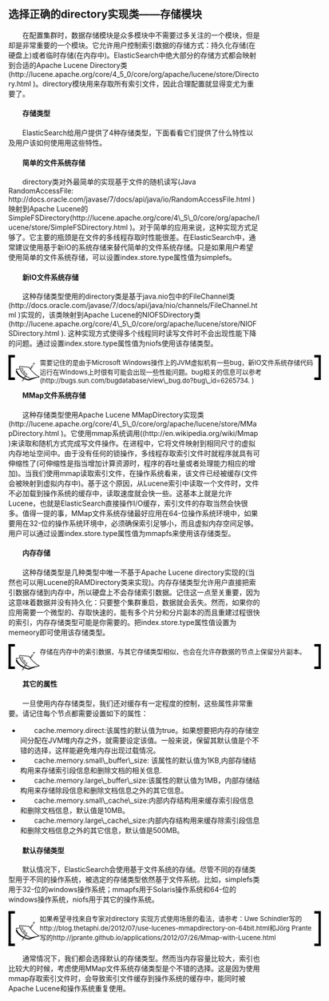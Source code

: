 ## 选择正确的directory实现类——存储模块
<div style="text-indent:2em;">
<p>在配置集群时，数据存储模块是众多模块中不需要过多关注的一个模块，但是却是非常重要的一个模块。它允许用户控制索引数据的存储方式：持久化存储(在硬盘上)或者临时存储(在内存中)。ElasticSearch中绝大部分的存储方式都会映射到合适的Apache Lucene Directory类(http://lucene.apache.org/core/4_5_0/core/org/apache/lucene/store/Directory.html )。directory模块用来存取所有索引文件，因此合理配置就显得变尤为重要了。 </p>
<h4>存储类型</h4>
<p>ElasticSearch给用户提供了4种存储类型，下面看看它们提供了什么特性以及用户该如何使用用这些特性。</p>
<h4>简单的文件系统存储</h4>
<p>directory类对外最简单的实现基于文件的随机读写(Java RandomAccessFile: http://docs.oracle.com/javase/7/docs/api/java/io/RandomAccessFile.html )映射到Apache Lucene的SimpleFSDirectory(http://lucene.apache.org/core/4\_5\_0/core/org/apache/lucene/store/SimpleFSDirectory.html )。对于简单的应用来说，这种实现方式足够了。它主要的瓶颈是在文件的多线程存取时性能很差。在ElasticSearch中，通常建议使用基于新IO的系统存储来替代简单的文件系统存储。只是如果用户希望使用简单的文件系统存储，可以设置index.store.type属性值为simplefs。</p>
<h4>新IO文件系统存储</h4>
<p>这种存储类型使用的directory类是基于java.nio包中的FileChannel类(http://docs.oracle.com/javase/7/docs/api/java/nio/channels/FileChannel.html )实现的，该类映射到Apache Lucene的NIOFSDirectory类(http://lucene.apache.org/core/4\_5\_0/core/org/apache/lucene/store/NIOFSDirectory.html ). 这种实现方式使得多个线程同时读写文件时不会出现性能下降的问题。通过设置index.store.type属性值为niofs使用该存储类型。</p>
<!--note structure -->
<div style="height:50px;width:650px;text-indent:0em;">
<div style="float:left;width:13px;height:100%; background:black;">
  <img src="../lm.png" height="40px" width="13px" style="margin-top:5px;"/>
</div>
<div style="float:left;width:50px;height:100%;position:relative;">
	<img src="../note.png" style="position:absolute; top:30%; "/>
</div>
<div style="float:left; width:550px;height:100%;">
	<p style="font-size:13px;margin-top:5px;">需要记住的是由于Microsoft Windows操作上的JVM虚拟机有一些bug，新IO文件系统存储代码运行在Windows上时很有可能会出现一些性能问题。bug相关的信息可以参考(http://bugs.sun.com/bugdatabase/view\_bug.do?bug\_id=6265734. )</p>
</div>
<div style="float:left;width:13px;height:100%;background:black;">
  <img src="../rm.png" height="40px" width="13px" style="margin-top:5px;"/>
</div>
</div> <!-- end of note structure -->

<h4>MMap文件系统存储</h4>
<p>这种存储类型使用Apache Lucene MMapDirectory实现类(http://lucene.apache.org/core/4\_5\_0/core/org/apache/lucene/store/MMapDirectory.html )。它使用mmap系统调用((http://en.wikipedia.org/wiki/Mmap )来读取和随机方式完成写文件操作。在进程中，它将文件映射到相同尺寸的虚拟内存地址空间中。由于没有任何的锁操作，多线程存取索引文件时就程序就具有可伸缩性了(可伸缩性是指当增加计算资源时，程序的吞吐量或者处理能力相应的增加)。当我们使用mmap读取索引文件，在操作系统看来，该文件已经被缓存(文件会被映射到虚拟内存中)。基于这个原因，从Lucene索引中读取一个文件时，文件不必加载到操作系统的缓存中，读取速度就会快一些。这基本上就是允许Lucene，也就是ElasticSearch直接操作I/O缓存，索引文件的存取当然会快很多。值得一提的事，MMap文件系统存储最好应用在64-位操作系统环境中，如果要用在32-位的操作系统环境中，必须确保索引足够小，而且虚拟内存空间足够。用户可以通过设置index.store.type属性值为mmapfs来使用该存储类型。 </p>

<h4>内存存储</h4>
<p>这种存储类型是几种类型中唯一不基于Apache Lucene directory实现的(当然也可以用Lucene的RAMDirectory类来实现)。内存存储类型允许用户直接把索引数据存储到内存中，所以硬盘上不会存储索引数据。记住这一点至关重要，因为这意味着数据并没有持久化：只要整个集群重启，数据就会丢失。然而，如果你的应用需要一个微型的、存取快速的，能有多个片分和分片副本的而且重建过程很快的索引，内存存储类型可能是你需要的。把index.store.type属性值设置为memeory即可使用该存储类型。</p>
<!--note structure -->
<div style="height:50px;width:650px;text-indent:0em;">
<div style="float:left;width:13px;height:100%; background:black;">
  <img src="../lm.png" height="40px" width="13px" style="margin-top:5px;"/>
</div>
<div style="float:left;width:50px;height:100%;position:relative;">
	<img src="../note.png" style="position:absolute; top:30%; "/>
</div>
<div style="float:left; width:550px;height:100%;">
	<p style="font-size:13px;margin-top:5px;">存储在内存中的索引数据，与其它存储类型相似，也会在允许存数据的节点上保留分片副本。</p>
</div>
<div style="float:left;width:13px;height:100%;background:black;">
  <img src="../rm.png" height="40px" width="13px" style="margin-top:5px;"/>
</div>
</div> <!-- end of note structure -->

<h4>其它的属性</h4>
<p>一旦使用内存存储类型，我们还对缓存有一定程度的控制，这些属性非常重要。请记住每个节点都需要设置如下的属性：
<ul>
<li>cache.memory.direct:该属性的默认值为true。如果想要把内存的存储空间分配在JVM堆内存之外，就需要设定该值。一般来说，保留其默认值是个不错的选择，这样能避免堆内存出现过载情况。</li>
<li>cache.memory.small\_buffer\_size: 该属性的默认值为1KB,内部存储结构用来存储索引段信息和删除文档的相关信息.</li>
<li>cache.memory.large\_buffer\_size:该属性的默认值为1MB，内部存储结构用来存储除段信息和删除文档信息之外的其它信息。 </li>
<li> cache.memory.small\_cache\_size:内部内存结构用来缓存索引段信息和删除文档信息，默认值是10MB。 </li>
<li>cache.memory.large\_cache\_size:内部内存结构用来缓存除索引段信息和删除文档信息之外的其它信息，默认值是500MB。 </li>
</ul>
</p>

<h4>默认存储类型</h4>
<p>默认情况下，ElasticSearch会使用基于文件系统的存储。尽管不同的存储类型用于不同的操作系统，被选定的存储类型依然基于文件系统。比如，simplefs类用于32-位的windows操作系统；mmapfs用于Solaris操作系统和64-位的windows操作系统，niofs用于其它的操作系统。</p>

<!--note structure -->
<div style="height:70px;width:650px;text-indent:0em;">
<div style="float:left;width:13px;height:100%; background:black;">
  <img src="../lm.png" height="60px" width="13px" style="margin-top:5px;"/>
</div>
<div style="float:left;width:50px;height:100%;position:relative;">
	<img src="../note.png" style="position:absolute; top:30%; "/>
</div>
<div style="float:left; width:550px;height:100%;">
	<p style="font-size:13px;margin-top:5px;">如果希望寻找来自专家对directory 实现方式使用场景的看法，请参考：Uwe Schindler写的http://blog.thetaphi.de/2012/07/use-lucenes-mmapdirectory-on-64bit.html和Jörg Prante写的http://jprante.github.io/applications/2012/07/26/Mmap-with-Lucene.html </p>
</div>
<div style="float:left;width:13px;height:100%;background:black;">
  <img src="../rm.png" height="60px" width="13px" style="margin-top:5px;"/>
</div>
</div> <!-- end of note structure -->
<p>通常情况下，我们都会选择默认的存储类型。然而当内存容量比较大，索引也比较大的时候，考虑使用MMap文件系统存储类型是个不错的选择。这是因为使用mmap存取索引文件时，会导致索引文件缓存到操作系统的缓存中，能同时被Apache Lucene和操作系统重复使用。</p>
</div>
